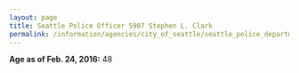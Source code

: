 ```yaml
---
layout: page
title: Seattle Police Officer 5987 Stephen L. Clark
permalink: /information/agencies/city_of_seattle/seattle_police_department/copbook/5987/
---
```


**Age as of Feb. 24, 2016:** 48
